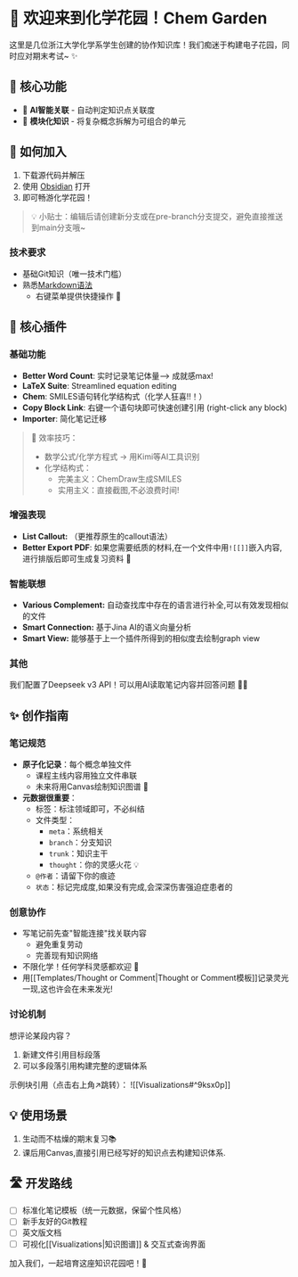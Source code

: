 # 🌿 欢迎来到化学花园！Chem Garden 

这里是几位浙江大学化学系学生创建的协作知识库！我们痴迷于构建电子花园，同时应对期末考试~ ✨

## 🎯 核心功能
- 🤖 **AI智能关联** - 自动判定知识点关联度
- 🧩 **模块化知识** - 将复杂概念拆解为可组合的单元

## 🚀 如何加入
1. 下载源代码并解压
2. 使用 [Obsidian](https://obsidian.md/) 打开
3. 即可畅游化学花园！

> 💡 小贴士：编辑后请创建新分支或在pre-branch分支提交，避免直接推送到main分支哦~

### 技术要求
- 基础Git知识（唯一技术门槛）
- 熟悉[Markdown语法](https://pkmer.cn/Pkmer-Docs/50-%E6%95%99%E7%A8%8B/markdown/%E6%9C%80%E7%AE%80markdown%E6%95%99%E7%A8%8B/)
  - 右键菜单提供快捷操作 🔧

## 🔌 核心插件

### 基础功能

- **Better Word Count**: 实时记录笔记体量--> 成就感max!
- **LaTeX Suite**: Streamlined equation editing
- **Chem**: SMILES语句转化学结构式（化学人狂喜!!！）
- **Copy Block Link**: 右键一个语句块即可快速创建引用 (right-click any block)
- **Importer**: 简化笔记迁移

> 🌟 效率技巧：
> - 数学公式/化学方程式 → 用Kimi等AI工具识别
> - 化学结构式：
>   - 完美主义：ChemDraw生成SMILES
>   - 实用主义：直接截图,不必浪费时间!

### 增强表现
- **List Callout:** （更推荐原生的callout语法）
- **Better Export PDF**: 如果您需要纸质的材料,在一个文件中用`![[]]`嵌入内容,进行排版后即可生成复习资料 📄

### 智能联想
-  **Various Complement:**  自动查找库中存在的语言进行补全,可以有效发现相似的文件 
- **Smart Connection:** 基于Jina AI的语义向量分析
- **Smart View:** 能够基于上一个插件所得到的相似度去绘制graph view

### 其他
我们配置了Deepseek v3 API！可以用AI读取笔记内容并回答问题 🤖💬

## ✨ 创作指南

### 笔记规范
- **原子化记录**：每个概念单独文件
  - 课程主线内容用独立文件串联
  - 未来将用Canvas绘制知识图谱 🎨
- **元数据很重要**：
  - 标签：标注领域即可，不必纠结
  - 文件类型：
    - `meta`：系统相关
    - `branch`：分支知识  
    - `trunk`：知识主干
    - `thought`：你的灵感火花 💡
  - `@作者`：请留下你的痕迹
  - `状态`：标记完成度,如果没有完成,会深深伤害强迫症患者的

### 创意协作
- 写笔记前先查"智能连接"找关联内容
  - 避免重复劳动
  - 完善现有知识网络
- 不限化学！任何学科灵感都欢迎 🌈
- 用[[Templates/Thought or Comment|Thought or Comment模板]]记录灵光一现,这也许会在未来发光!

### 讨论机制
想评论某段内容？
1. 新建文件引用目标段落
2. 可以多段落引用构建完整的逻辑体系

示例块引用（点击右上角↗跳转）：
![[Visualizations#^9ksx0p]]

## 💡 使用场景
1. 生动而不枯燥的期末复习📚
2. 课后用Canvas,直接引用已经写好的知识点去构建知识体系.

## 🛣️ 开发路线
- [ ] 标准化笔记模板（统一元数据，保留个性风格）
- [ ] 新手友好的Git教程
- [ ] 英文版文档
- [ ] 可视化[[Visualizations|知识图谱]] & 交互式查询界面

加入我们，一起培育这座知识花园吧！🌱